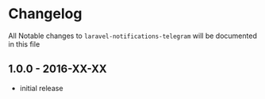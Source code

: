 # Changelog

All Notable changes to `laravel-notifications-telegram` will be documented in this file

## 1.0.0 - 2016-XX-XX

- initial release
